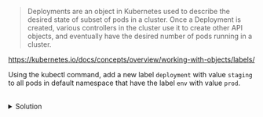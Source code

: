 > Deployments are an object in Kubernetes used to describe the desired state of subset of pods in a cluster. Once a
> Deployment is created, various controllers in the cluster use it to create other API objects, and eventually have the
> desired number of pods running in a cluster.

https://kubernetes.io/docs/concepts/overview/working-with-objects/labels/

Using the kubectl command, add a new label `deployment` with value `staging` to all pods in default namespace that have the label `env` with value `prod`.

<br>
<details><summary>Solution</summary>
<br>

```plain
kubectl label pods --selector env=prod -n default deployment=staging
```{{exec}}

</details>
